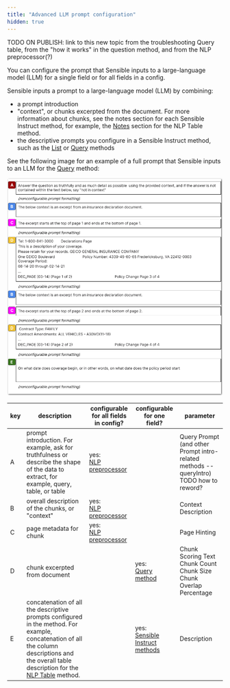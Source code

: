 ```yaml
---
title: "Advanced LLM prompt configuration"
hidden: true
---
```


TODO ON PUBLISH: link to this new topic from the troubleshooting Query table, from the "how it works" in the question method, and from the NLP preprocessor(?)



You can configure the prompt that Sensible inputs to a large-language model (LLM) for a single field or for all fields in a config.

Sensible inputs a prompt to a large-language model (LLM) by combining:

- a prompt introduction
- "context", or chunks excerpted from the document. For more information about chunks, see the notes section for each Sensible Instruct method, for example, the [Notes](doc:nlp-table#notes) section for the NLP Table method.
- the descriptive prompts you configure in a Sensible Instruct method, such as the [List](doc:list) or [Query](doc:question) methods

See the following image for an example of a full prompt that Sensible inputs to an LLM for the [Query](doc:question) method: 

![Click to enlarge](https://raw.githubusercontent.com/sensible-hq/sensible-docs/main/readme-sync/assets/v0/images/final/llm_prompt.png)





| key  | description                                                  | configurable for all fields in config? | configurable for one field?                        | parameter                                                    |
| ---- | ------------------------------------------------------------ | -------------------------------------- | -------------------------------------------------- | ------------------------------------------------------------ |
| A    | prompt introduction. For example, ask for truthfulness or describe the shape of the data to extract, for example, query, table, or table | yes:<br/>[NLP preprocessor](doc:nlp)   |                                                    | Query Prompt  (and other Prompt intro-related methods -- queryIntro) TODO how to reword? |
| B    | overall description of the chunks, or "context"              | yes:<br/>[NLP preprocessor](doc:nlp)   |                                                    | Context Description                                          |
| C    | page metadata for chunk                                      | yes:<br/>[NLP preprocessor](doc:nlp)   |                                                    | Page Hinting                                                 |
| D    | chunk excerpted from document                                |                                        | yes:<br/>[Query method](doc:question)              | Chunk Scoring Text<br/>Chunk Count<br/>Chunk Size<br/>Chunk Overlap Percentage |
| E    | concatenation of all the descriptive prompts configured in the method. For example, concatenation of all the column descriptions and the overall table description for the [NLP Table](doc:nlp-table) method. |                                        | yes:<br/>[Sensible Instruct methods](doc:instruct) | Description                                                  |

